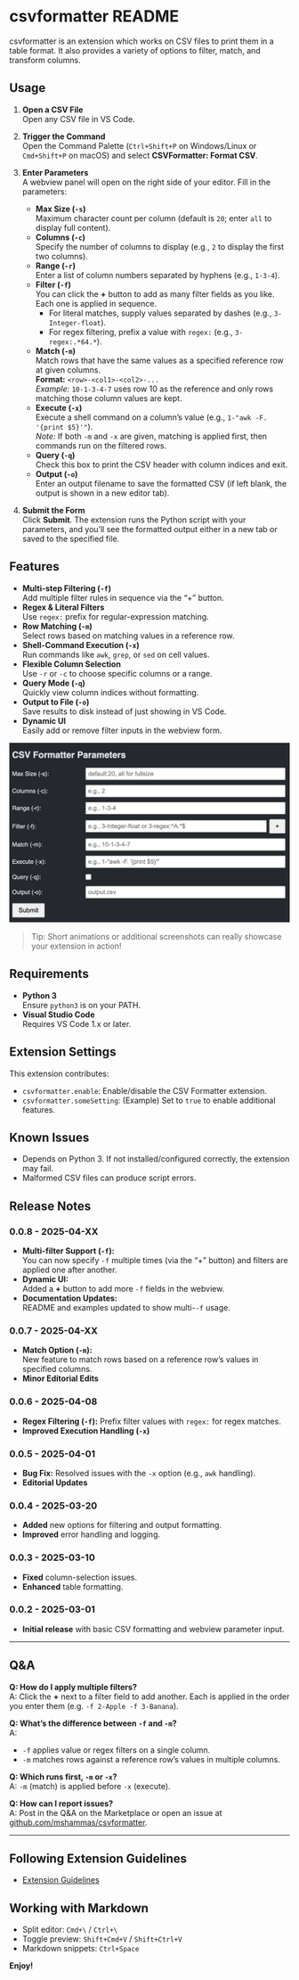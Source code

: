 # csvformatter README

csvformatter is an extension which works on CSV files to print them in a table format. It also provides a variety of options to filter, match, and transform columns.

## Usage

1. **Open a CSV File**  
   Open any CSV file in VS Code.

2. **Trigger the Command**  
   Open the Command Palette (`Ctrl+Shift+P` on Windows/Linux or `Cmd+Shift+P` on macOS) and select **CSVFormatter: Format CSV**.

3. **Enter Parameters**  
   A webview panel will open on the right side of your editor. Fill in the parameters:
   - **Max Size (`-s`)**  
     Maximum character count per column (default is `20`; enter `all` to display full content).
   - **Columns (`-c`)**  
     Specify the number of columns to display (e.g., `2` to display the first two columns).
   - **Range (`-r`)**  
     Enter a list of column numbers separated by hyphens (e.g., `1-3-4`).
   - **Filter (`-f`)**  
     You can click the **+** button to add as many filter fields as you like. Each one is applied in sequence.  
     - For literal matches, supply values separated by dashes (e.g., `3-Integer-float`).  
     - For regex filtering, prefix a value with `regex:` (e.g., `3-regex:.*64.*`).
   - **Match (`-m`)**  
     Match rows that have the same values as a specified reference row at given columns.  
     **Format:** `<row>-<col1>-<col2>-...`  
     *Example:* `10-1-3-4-7` uses row 10 as the reference and only rows matching those column values are kept.
   - **Execute (`-x`)**  
     Execute a shell command on a column’s value (e.g., `1-"awk -F. '{print $5}'"`).  
     *Note:* If both `-m` and `-x` are given, matching is applied first, then commands run on the filtered rows.
   - **Query (`-q`)**  
     Check this box to print the CSV header with column indices and exit.
   - **Output (`-o`)**  
     Enter an output filename to save the formatted CSV (if left blank, the output is shown in a new editor tab).

4. **Submit the Form**  
   Click **Submit**. The extension runs the Python script with your parameters, and you’ll see the formatted output either in a new tab or saved to the specified file.

## Features

- **Multi-step Filtering (`-f`)**  
  Add multiple filter rules in sequence via the “+” button.
- **Regex & Literal Filters**  
  Use `regex:` prefix for regular-expression matching.
- **Row Matching (`-m`)**  
  Select rows based on matching values in a reference row.
- **Shell-Command Execution (`-x`)**  
  Run commands like `awk`, `grep`, or `sed` on cell values.
- **Flexible Column Selection**  
  Use `-r` or `-c` to choose specific columns or a range.
- **Query Mode (`-q`)**  
  Quickly view column indices without formatting.
- **Output to File (`-o`)**  
  Save results to disk instead of just showing in VS Code.
- **Dynamic UI**  
  Easily add or remove filter inputs in the webview form.

![CSV Formatter Screenshot](images/csvformatter.png)

> Tip: Short animations or additional screenshots can really showcase your extension in action!

## Requirements

- **Python 3**  
  Ensure `python3` is on your PATH.
- **Visual Studio Code**  
  Requires VS Code 1.x or later.

## Extension Settings

This extension contributes:

* `csvformatter.enable`: Enable/disable the CSV Formatter extension.
* `csvformatter.someSetting`: (Example) Set to `true` to enable additional features.

## Known Issues

- Depends on Python 3. If not installed/configured correctly, the extension may fail.
- Malformed CSV files can produce script errors.

## Release Notes

### 0.0.8 - 2025-04-XX
- **Multi-filter Support (`-f`):**  
  You can now specify `-f` multiple times (via the “+” button) and filters are applied one after another.
- **Dynamic UI:**  
  Added a **+** button to add more `-f` fields in the webview.
- **Documentation Updates:**  
  README and examples updated to show multi-`-f` usage.

### 0.0.7 - 2025-04-XX
- **Match Option (`-m`):**  
  New feature to match rows based on a reference row’s values in specified columns.
- **Minor Editorial Edits**  

### 0.0.6 - 2025-04-08
- **Regex Filtering (`-f`):** Prefix filter values with `regex:` for regex matches.
- **Improved Execution Handling (`-x`)**  

### 0.0.5 - 2025-04-01
- **Bug Fix:** Resolved issues with the `-x` option (e.g., `awk` handling).
- **Editorial Updates**  

### 0.0.4 - 2025-03-20
- **Added** new options for filtering and output formatting.
- **Improved** error handling and logging.

### 0.0.3 - 2025-03-10
- **Fixed** column-selection issues.
- **Enhanced** table formatting.

### 0.0.2 - 2025-03-01
- **Initial release** with basic CSV formatting and webview parameter input.

---

## Q&A

**Q: How do I apply multiple filters?**  
A: Click the **+** next to a filter field to add another. Each is applied in the order you enter them (e.g. `-f 2-Apple -f 3-Banana`).

**Q: What’s the difference between `-f` and `-m`?**  
A:  
- `-f` applies value or regex filters on a single column.  
- `-m` matches rows against a reference row’s values in multiple columns.

**Q: Which runs first, `-m` or `-x`?**  
A: `-m` (match) is applied before `-x` (execute).

**Q: How can I report issues?**  
A: Post in the Q&A on the Marketplace or open an issue at [github.com/mshammas/csvformatter](https://github.com/mshammas/csvformatter).

---

## Following Extension Guidelines

* [Extension Guidelines](https://code.visualstudio.com/api/references/extension-guidelines)

## Working with Markdown

* Split editor: `Cmd+\` / `Ctrl+\`  
* Toggle preview: `Shift+Cmd+V` / `Shift+Ctrl+V`  
* Markdown snippets: `Ctrl+Space`

**Enjoy!**
